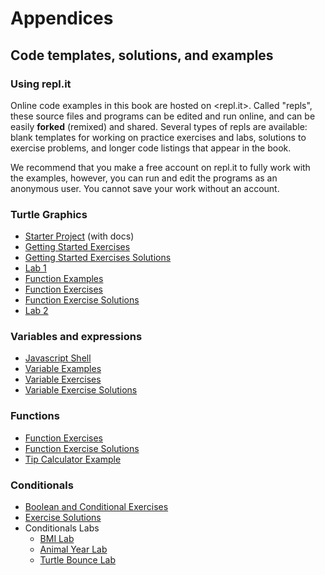 Appendices
==========


Code templates, solutions, and examples
---------------------------------------

### Using repl.it


Online code examples in this book are hosted on <repl.it>. Called "repls",
these source files and programs can be edited and run online, and can be
easily **forked** (remixed) and shared. Several types of repls are available:
blank templates for working on practice exercises and labs, solutions to
exercise problems, and longer code listings that appear in the book.

We recommend that you make a free account on repl.it to fully work with the examples, however, you can run and edit the programs as an anonymous user. You cannot save your work without an account.


### Turtle Graphics
- [Starter Project](https://repl.it/@mcuringa/turtle-template) (with docs)
- [Getting Started Exercises](https://repl.it/@mcuringa/turtle-exercises)
- [Getting Started Exercises Solutions](https://repl.it/@mcuringa/turtle-getting-started-solutions)
- [Lab 1](https://repl.it/@mcuringa/csc-602-lab1)
- [Function Examples](https://repl.it/@mcuringa/turtle-functions)
- [Function Exercises](https://repl.it/@mcuringa/week2-exercises)
- [Function Exercise Solutions](https://repl.it/@mcuringa/week2-exercises-solutions)
- [Lab 2](https://repl.it/@mcuringa/csc-602-lab2)

### Variables and expressions
- [Javascript Shell](https://repl.it/@mcuringa/ES6-shell)
- [Variable Examples](https://repl.it/@mcuringa/Variable-Examples)
- [Variable Exercises](https://repl.it/@mcuringa/csc-602-lab3)
- [Variable Exercise Solutions](https://repl.it/@mcuringa/csc-602-lab3)

### Functions
- [Function Exercises](https://repl.it/@mcuringa/function-exercises)
- [Function Exercise Solutions](https://repl.it/@mcuringa/function-exercise-solutions)
- [Tip Calculator Example]()

### Conditionals
- [Boolean and Conditional Exercises](https://repl.it/@mcuringa/conditionals-exercises)
- [Exercise Solutions](https://repl.it/@mcuringa/conditionals-exercise-solutions)
- Conditionals Labs
  - [BMI Lab](https://repl.it/@mcuringa/conditionals-lab5-bmi)
  - [Animal Year Lab](https://repl.it/@mcuringa/conditionals-lab5-bmi)
  - [Turtle Bounce Lab](https://repl.it/@mcuringa/turtle-bounce)
